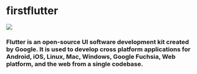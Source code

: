 # firstflutter

<img src = 'https://d15shllkswkct0.cloudfront.net/wp-content/blogs.dir/1/files/2020/07/flutter-mobile-web-desktop.jpg'>

### Flutter is an open-source UI software development kit created by Google. It is used to develop cross platform applications for Android, iOS, Linux, Mac, Windows, Google Fuchsia, Web platform, and the web from a single codebase.